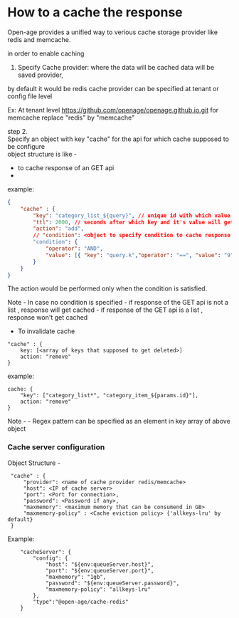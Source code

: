 # How to a cache the response


Open-age provides a unified way to verious cache storage provider like redis and memcache.

in order to enable caching 

1. Specify Cache provider: where the data will be cached
    data will be saved provider, 
 

 by default it would be redis 
cache provider can be specified at tenant or config file level

Ex: At tenant level 
https://github.com/openage/openage.github.io.git for memcache replace "redis" by "memcache"

step 2.  
Specify an object with key "cache" for the api for which cache supposed to be configure  
object structure is like - 

- to cache response of an GET api
- 
example: 

```JSON
{
	"cache" : {
		"key": "category_list_${query}", // unique id with which value will be saved
		"ttl": 2000, // seconds after which key and it's value will get deleted
		"action": "add",
		// "condition": <object to specify condition to cache response of the api>
		"condition": {
			"operator": "AND",
			"value": [{ "key": "query.k","operator": "==", "value": "9" }]
		}
	}
}

```

The action would be performed only when the condition is satisfied. 


Note - 
	In case no condition is specified 
	- if response of the GET api is not a list , response will get cached
	- if response of the GET api is a list , response won't get cached

- To invalidate cache
```
"cache" : {
	key: [<array of keys that supposed to get deleted>]
	action: "remove"
}
```

example: 
```
cache: { 
	"key": ["category_list*", "category_item_${params.id}"],
	action: "remove" 
}
```

Note - 
	- Regex pattern can be specified as an element in key array of above object


### Cache server configuration

Object Structure -
```
 "cache" : {
	 "provider": <name of cache provider redis/memcache>
	 "host": <IP of cache server>
	 "port": <Port for connection>,
	 "password": <Password if any>,
	 "maxmemory": <maximum memory that can be consumend in GB>
	 "maxmemory-policy" : <Cache eviction policy> {'allkeys-lru' by default}
 }
```

Example: 

```
    "cacheServer": {
        "config": {
            "host": "${env:queueServer.host}",
            "port": "${env:queueServer.port}",
            "maxmemory": "1gb",
            "password": "${env:queueServer.password}",
            "maxmemory-policy": "allkeys-lru"
        },
        "type":"@open-age/cache-redis"
    }
```
